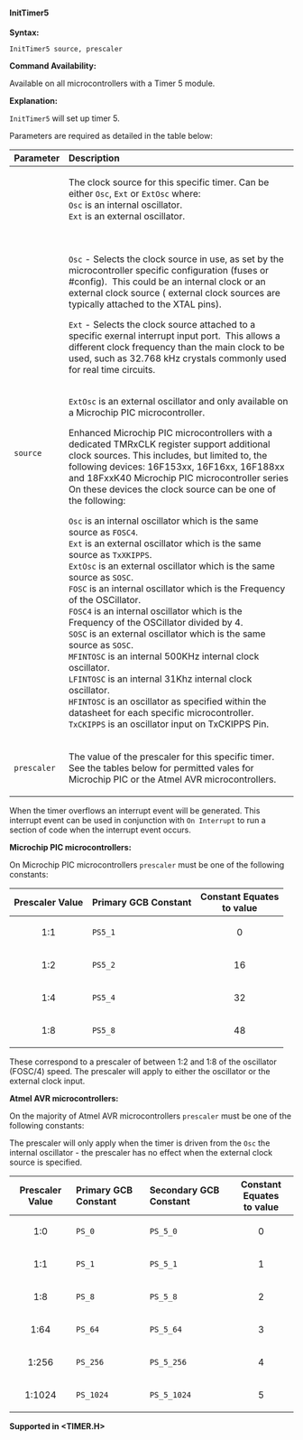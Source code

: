 <div class="section">

<div class="titlepage">

<div>

<div>

#### <span id="_inittimer5"></span>InitTimer5

</div>

</div>

</div>

<span class="strong">**Syntax:**</span>

``` screen
InitTimer5 source, prescaler
```

<span class="strong">**Command Availability:**</span>

Available on all microcontrollers with a Timer 5 module.

<span class="strong">**Explanation:**</span>

`InitTimer5` will set up timer 5.

Parameters are required as detailed in the table below:

<div class="informaltable">

<table data-border="1">
<thead>
<tr class="header">
<th style="text-align: left;">Parameter</th>
<th style="text-align: left;">Description</th>
</tr>
</thead>
<tbody>
<tr class="odd">
<td style="text-align: left;"><p><code class="literal">source</code></p></td>
<td style="text-align: left;"><p>The clock source for this specific timer. Can be either <code class="literal">Osc</code>, <code class="literal">Ext</code> or <code class="literal">ExtOsc</code> where:<br />
<code class="literal">Osc</code> is an internal oscillator.<br />
<code class="literal">Ext</code> is an external oscillator.<br />
</p>
<p><br />
<br />
<code class="literal">Osc</code> - Selects the clock source in use, as set by the microcontroller specific configuration (fuses or #config).  This could be an internal clock or an external clock source ( external clock sources are typically attached to the XTAL pins).</p>
<p><code class="literal">Ext</code> - Selects the clock source attached to a specific exernal interrupt input port.  This allows a different clock frequency than the main clock to be used, such as 32.768 kHz crystals commonly used for real time circuits.<br />
<br />
</p>
<p><code class="literal">ExtOsc</code> is an external oscillator and only available on a Microchip PIC microcontroller.</p>
<p>Enhanced Microchip PIC microcontrollers with a dedicated TMRxCLK register support additional clock sources. This includes, but limited to, the following devices: 16F153xx, 16F16xx, 16F188xx and 18FxxK40 Microchip PIC microcontroller series On these devices the clock source can be one of the following:</p>
<p><code class="literal">Osc</code> is an internal oscillator which is the same source as <code class="literal">FOSC4</code>.<br />
<code class="literal">Ext</code> is an external oscillator which is the same source as <code class="literal">TxXKIPPS</code>.<br />
<code class="literal">ExtOsc</code> is an external oscillator which is the same source as <code class="literal">SOSC</code>.<br />
<code class="literal">FOSC</code> is an internal oscillator which is the Frequency of the OSCillator.<br />
<code class="literal">FOSC4</code> is an internal oscillator which is the Frequency of the OSCillator divided by 4.<br />
<code class="literal">SOSC</code> is an external oscillator which is the same source as <code class="literal">SOSC</code>.<br />
<code class="literal">MFINTOSC</code> is an internal 500KHz internal clock oscillator.<br />
<code class="literal">LFINTOSC</code> is an internal 31Khz internal clock oscillator.<br />
<code class="literal">HFINTOSC</code> is an oscillator as specified within the datasheet for each specific microcontroller.<br />
<code class="literal">TxCKIPPS</code> is an oscillator input on TxCKIPPS Pin.<br />
</p></td>
</tr>
<tr class="even">
<td style="text-align: left;"><p><code class="literal">prescaler</code></p></td>
<td style="text-align: left;"><p>The value of the prescaler for this specific timer. See the tables below for permitted vales for Microchip PIC or the Atmel AVR microcontrollers.</p></td>
</tr>
</tbody>
</table>

</div>

When the timer overflows an interrupt event will be generated. This
interrupt event can be used in conjunction with `On Interrupt` to run a
section of code when the interrupt event occurs.  
  
  
  
<span class="strong">**Microchip PIC microcontrollers:**</span>

On Microchip PIC microcontrollers `prescaler` must be one of the
following constants:

<div class="informaltable">

<table data-border="1">
<thead>
<tr class="header">
<th style="text-align: center;"><span class="strong"><strong>Prescaler Value</strong></span></th>
<th style="text-align: left;"><span class="strong"><strong>Primary GCB Constant</strong></span></th>
<th style="text-align: center;"><span class="strong"><strong>Constant Equates<br />
to value</strong></span></th>
</tr>
</thead>
<tbody>
<tr class="odd">
<td style="text-align: center;"><p>1:1</p></td>
<td style="text-align: left;"><p><code class="literal">PS5_1</code></p></td>
<td style="text-align: center;"><p>0</p></td>
</tr>
<tr class="even">
<td style="text-align: center;"><p>1:2</p></td>
<td style="text-align: left;"><p><code class="literal">PS5_2</code></p></td>
<td style="text-align: center;"><p>16</p></td>
</tr>
<tr class="odd">
<td style="text-align: center;"><p>1:4</p></td>
<td style="text-align: left;"><p><code class="literal">PS5_4</code></p></td>
<td style="text-align: center;"><p>32</p></td>
</tr>
<tr class="even">
<td style="text-align: center;"><p>1:8</p></td>
<td style="text-align: left;"><p><code class="literal">PS5_8</code></p></td>
<td style="text-align: center;"><p>48</p></td>
</tr>
</tbody>
</table>

</div>

These correspond to a prescaler of between 1:2 and 1:8 of the oscillator
(FOSC/4) speed. The prescaler will apply to either the oscillator or the
external clock input.  
  
  
  
<span class="strong">**Atmel AVR microcontrollers:**</span>

On the majority of Atmel AVR microcontrollers `prescaler` must be one of
the following constants:

The prescaler will only apply when the timer is driven from the `Osc`
the internal oscillator - the prescaler has no effect when the external
clock source is specified.

<div class="informaltable">

<table data-border="1">
<thead>
<tr class="header">
<th style="text-align: center;"><span class="strong"><strong>Prescaler Value</strong></span></th>
<th style="text-align: left;"><span class="strong"><strong>Primary GCB Constant</strong></span></th>
<th style="text-align: left;"><span class="strong"><strong>Secondary GCB Constant</strong></span></th>
<th style="text-align: center;"><span class="strong"><strong>Constant Equates<br />
to value</strong></span></th>
</tr>
</thead>
<tbody>
<tr class="odd">
<td style="text-align: center;"><p>1:0</p></td>
<td style="text-align: left;"><p><code class="literal">PS_0</code></p></td>
<td style="text-align: left;"><p><code class="literal">PS_5_0</code></p></td>
<td style="text-align: center;"><p>0</p></td>
</tr>
<tr class="even">
<td style="text-align: center;"><p>1:1</p></td>
<td style="text-align: left;"><p><code class="literal">PS_1</code></p></td>
<td style="text-align: left;"><p><code class="literal">PS_5_1</code></p></td>
<td style="text-align: center;"><p>1</p></td>
</tr>
<tr class="odd">
<td style="text-align: center;"><p>1:8</p></td>
<td style="text-align: left;"><p><code class="literal">PS_8</code></p></td>
<td style="text-align: left;"><p><code class="literal">PS_5_8</code></p></td>
<td style="text-align: center;"><p>2</p></td>
</tr>
<tr class="even">
<td style="text-align: center;"><p>1:64</p></td>
<td style="text-align: left;"><p><code class="literal">PS_64</code></p></td>
<td style="text-align: left;"><p><code class="literal">PS_5_64</code></p></td>
<td style="text-align: center;"><p>3</p></td>
</tr>
<tr class="odd">
<td style="text-align: center;"><p>1:256</p></td>
<td style="text-align: left;"><p><code class="literal">PS_256</code></p></td>
<td style="text-align: left;"><p><code class="literal">PS_5_256</code></p></td>
<td style="text-align: center;"><p>4</p></td>
</tr>
<tr class="even">
<td style="text-align: center;"><p>1:1024</p></td>
<td style="text-align: left;"><p><code class="literal">PS_1024</code></p></td>
<td style="text-align: left;"><p><code class="literal">PS_5_1024</code></p></td>
<td style="text-align: center;"><p>5</p></td>
</tr>
</tbody>
</table>

</div>

<span class="strong">**Supported in &lt;TIMER.H&gt;**</span>

</div>
